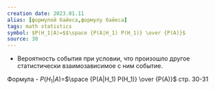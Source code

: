 ```yaml
---
creation date: 2023.01.11
alias: [формулой байеса,формулу байеса]
tags: math statistics
symbol: $P(H_1|A)=$$\space {P(A|H_1) P(H_1)} \over {P(A)}$
source: 30
---
```

- Вероятность события при условии, что произошло другое статистически взаимозависимое с ним событие.

Формула - $P(H_1|A)=$$\space {P(A|H_1) P(H_1)} \over {P(A)}$
стр. 30-31
